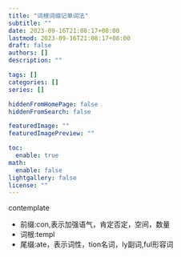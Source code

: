 ```yaml
---
title: "词根词缀记单词法"
subtitle: ""
date: 2023-09-16T21:08:17+08:00
lastmod: 2023-09-16T21:08:17+08:00
draft: false
authors: []
description: ""

tags: []
categories: []
series: []

hiddenFromHomePage: false
hiddenFromSearch: false

featuredImage: ""
featuredImagePreview: ""

toc:
  enable: true
math:
  enable: false
lightgallery: false
license: ""
---
```


<!--more-->

contemplate

- 前缀:con,表示加强语气，肯定否定，空间，数量
- 词根:templ
- 尾缀:ate，表示词性，tion名词，ly副词,ful形容词